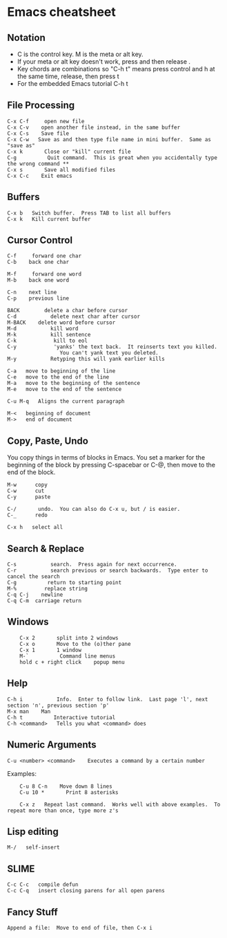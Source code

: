 # Emacs cheatsheet

## Notation
- C is the control key.  M is the meta or alt key.
- If your meta or alt key doesn't work, press and then release  <esc>.
- Key chords are combinations so  "C-h t" means press control and h at the same time, release, then press t
- For the embedded Emacs tutorial C-h t


## File Processing
    C-x C-f     open new file
    C-x C-v    open another file instead, in the same buffer
    C-x C-s    Save file
    C-x C-w   Save as and then type file name in mini buffer.  Same as "save as"
    C-x k       Close or "kill" current file
    C-g          Quit command.  This is great when you accidentally type the wrong command **
    C-x s       Save all modified files
    C-x C-c    Exit emacs


## Buffers
    C-x b   Switch buffer.  Press TAB to list all buffers
    C-x k   Kill current buffer


## Cursor Control
    C-f     forward one char
    C-b    back one char

    M-f     forward one word
    M-b    back one word

    C-n    next line
    C-p    previous line

    BACK        delete a char before cursor
    C-d           delete next char after cursor
    M-BACK    delete word before cursor
    M-d           kill word
    M-k           kill sentence
    C-k            kill to eol
    C-y            'yanks' the text back.  It reinserts text you killed.
                     You can't yank text you deleted.
    M-y           Retyping this will yank earlier kills

    C-a   move to beginning of the line
    C-e   move to the end of the line
    M-a   move to the beginning of the sentence
    M-e   move to the end of the sentence

    C-u M-q   Aligns the current paragraph

    M-<   beginning of document
    M->   end of document

## Copy, Paste, Undo
You copy things in terms of blocks in Emacs.  You set a marker for the beginning of the block by pressing C-spacebar  or C-@, then move to the end of the block.

    M-w      copy
    C-w      cut
    C-y      paste

    C-/       undo.  You can also do C-x u, but / is easier.
    C-_      redo

    C-x h   select all


## Search & Replace
    C-s           search.  Press again for next occurrence.
    C-r           search previous or search backwards.  Type enter to cancel the search
    C-g          return to starting point
    M-%         replace string
    C-q C-j    newline
    C-q C-m  carriage return


## Windows  
```
    C-x 2       split into 2 windows
    C-x o       Move to the (o)ther pane
    C-x 1       1 window
    M-`          Command line menus
    hold c + right click    popup menu
```

##  Help  
    C-h i           Info.  Enter to follow link.  Last page 'l', next section 'n', previous section 'p'
    M-x man    Man
    C-h t          Interactive tutorial
    C-h <command>   Tells you what <command> does


##  Numeric Arguments  
    C-u <number> <command>    Executes a command by a certain number

  Examples: 
```
    C-u 8 C-n    Move down 8 lines  
    C-u 10 *       Print 8 asterisks

    C-x z   Repeat last command.  Works well with above examples.  To repeat more than once, type more z's
```


## Lisp editing
    M-/   self-insert

## SLIME  
    C-c C-c   compile defun
    C-c C-q   insert closing parens for all open parens

## Fancy Stuff  
    Append a file:  Move to end of file, then C-x i
